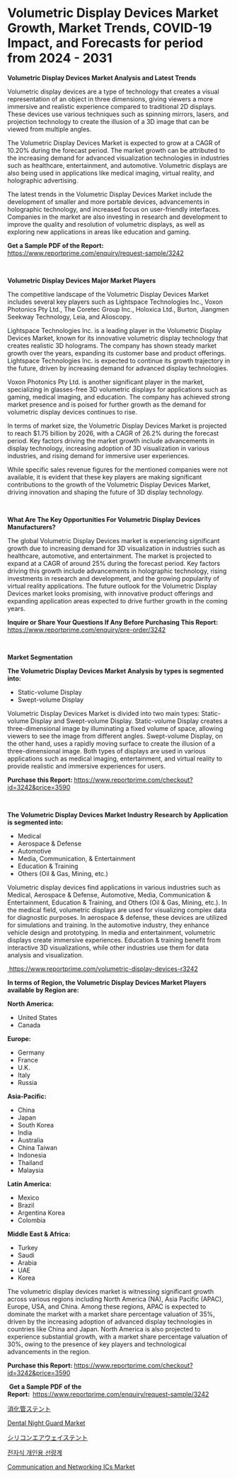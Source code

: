 <p><h1>Volumetric Display Devices Market Growth, Market Trends, COVID-19 Impact, and Forecasts for period from 2024 - 2031</h1></p><p><strong>Volumetric Display Devices Market Analysis and Latest Trends</strong></p>
<p><p>Volumetric display devices are a type of technology that creates a visual representation of an object in three dimensions, giving viewers a more immersive and realistic experience compared to traditional 2D displays. These devices use various techniques such as spinning mirrors, lasers, and projection technology to create the illusion of a 3D image that can be viewed from multiple angles.</p><p>The Volumetric Display Devices Market is expected to grow at a CAGR of 10.20% during the forecast period. The market growth can be attributed to the increasing demand for advanced visualization technologies in industries such as healthcare, entertainment, and automotive. Volumetric displays are also being used in applications like medical imaging, virtual reality, and holographic advertising.</p><p>The latest trends in the Volumetric Display Devices Market include the development of smaller and more portable devices, advancements in holographic technology, and increased focus on user-friendly interfaces. Companies in the market are also investing in research and development to improve the quality and resolution of volumetric displays, as well as exploring new applications in areas like education and gaming.</p></p>
<p><strong>Get a Sample PDF of the Report:&nbsp;</strong> <a href="https://www.reportprime.com/enquiry/request-sample/3242">https://www.reportprime.com/enquiry/request-sample/3242</a></p>
<p>&nbsp;</p>
<p><strong>Volumetric Display Devices Major Market Players</strong></p>
<p><p>The competitive landscape of the Volumetric Display Devices Market includes several key players such as Lightspace Technologies Inc., Voxon Photonics Pty Ltd., The Coretec Group Inc., Holoxica Ltd., Burton, Jiangmen Seekway Technology, Leia, and Alioscopy.</p><p>Lightspace Technologies Inc. is a leading player in the Volumetric Display Devices Market, known for its innovative volumetric display technology that creates realistic 3D holograms. The company has shown steady market growth over the years, expanding its customer base and product offerings. Lightspace Technologies Inc. is expected to continue its growth trajectory in the future, driven by increasing demand for advanced display technologies.</p><p>Voxon Photonics Pty Ltd. is another significant player in the market, specializing in glasses-free 3D volumetric displays for applications such as gaming, medical imaging, and education. The company has achieved strong market presence and is poised for further growth as the demand for volumetric display devices continues to rise.</p><p>In terms of market size, the Volumetric Display Devices Market is projected to reach $1.75 billion by 2026, with a CAGR of 26.2% during the forecast period. Key factors driving the market growth include advancements in display technology, increasing adoption of 3D visualization in various industries, and rising demand for immersive user experiences.</p><p>While specific sales revenue figures for the mentioned companies were not available, it is evident that these key players are making significant contributions to the growth of the Volumetric Display Devices Market, driving innovation and shaping the future of 3D display technology.</p></p>
<p>&nbsp;</p>
<p><strong>What Are The Key Opportunities For Volumetric Display Devices Manufacturers?</strong></p>
<p><p>The global Volumetric Display Devices market is experiencing significant growth due to increasing demand for 3D visualization in industries such as healthcare, automotive, and entertainment. The market is projected to expand at a CAGR of around 25% during the forecast period. Key factors driving this growth include advancements in holographic technology, rising investments in research and development, and the growing popularity of virtual reality applications. The future outlook for the Volumetric Display Devices market looks promising, with innovative product offerings and expanding application areas expected to drive further growth in the coming years.</p></p>
<p><strong>Inquire or Share Your Questions If Any Before Purchasing This Report:</strong> <a href="https://www.reportprime.com/enquiry/pre-order/3242">https://www.reportprime.com/enquiry/pre-order/3242</a></p>
<p>&nbsp;</p>
<p><strong>Market Segmentation</strong></p>
<p><strong>The Volumetric Display Devices Market Analysis by types is segmented into:</strong></p>
<p><ul><li>Static-volume Display</li><li>Swept-volume Display</li></ul></p>
<p><p>Volumetric Display Devices Market is divided into two main types: Static-volume Display and Swept-volume Display. Static-volume Display creates a three-dimensional image by illuminating a fixed volume of space, allowing viewers to see the image from different angles. Swept-volume Display, on the other hand, uses a rapidly moving surface to create the illusion of a three-dimensional image. Both types of displays are used in various applications such as medical imaging, entertainment, and virtual reality to provide realistic and immersive experiences for users.</p></p>
<p><strong>Purchase this Report:&nbsp;</strong><a href="https://www.reportprime.com/checkout?id=3242&price=3590">https://www.reportprime.com/checkout?id=3242&price=3590</a></p>
<p>&nbsp;</p>
<p><strong>The Volumetric Display Devices Market Industry Research by Application is segmented into:</strong></p>
<p><ul><li>Medical</li><li>Aerospace & Defense</li><li>Automotive</li><li>Media, Communication, & Entertainment</li><li>Education & Training</li><li>Others (Oil & Gas, Mining, etc.)</li></ul></p>
<p><p>Volumetric display devices find applications in various industries such as Medical, Aerospace & Defense, Automotive, Media, Communication & Entertainment, Education & Training, and Others (Oil & Gas, Mining, etc.). In the medical field, volumetric displays are used for visualizing complex data for diagnostic purposes. In aerospace & defense, these devices are utilized for simulations and training. In the automotive industry, they enhance vehicle design and prototyping. In media and entertainment, volumetric displays create immersive experiences. Education & training benefit from interactive 3D visualizations, while other industries use them for data analysis and visualization.</p></p>
<p><a href="https://www.reportprime.com/volumetric-display-devices-r3242">&nbsp;https://www.reportprime.com/volumetric-display-devices-r3242</a></p>
<p><strong>In terms of Region, the Volumetric Display Devices Market Players available by Region are:</strong></p>
<p>
    <p> <strong> North America: </strong>
        <ul>
            <li>United States</li>
            <li>Canada</li>
        </ul>
        </p> 
    <p> <strong> Europe: </strong>
        <ul>
            <li>Germany</li>
            <li>France</li>
            <li>U.K.</li>
            <li>Italy</li>
            <li>Russia</li>
        </ul>
        </p> 
    <p> <strong> Asia-Pacific: </strong>
        <ul>
            <li>China</li>
            <li>Japan</li>
            <li>South Korea</li>
            <li>India</li>
            <li>Australia</li>
            <li>China Taiwan</li>
            <li>Indonesia</li>
            <li>Thailand</li>
            <li>Malaysia</li>
        </ul>
        </p> 
    <p> <strong> Latin America: </strong>
        <ul>
            <li>Mexico</li>
            <li>Brazil</li>
            <li>Argentina Korea</li>
            <li>Colombia</li>
        </ul>
        </p> 
    <p> <strong> Middle East & Africa: </strong>
        <ul>
            <li>Turkey</li>
            <li>Saudi</li>
            <li>Arabia</li>
            <li>UAE</li>
            <li>Korea</li>
        </ul>
    </p>
    </p>
<p><p>The volumetric display devices market is witnessing significant growth across various regions including North America (NA), Asia Pacific (APAC), Europe, USA, and China. Among these regions, APAC is expected to dominate the market with a market share percentage valuation of 35%, driven by the increasing adoption of advanced display technologies in countries like China and Japan. North America is also projected to experience substantial growth, with a market share percentage valuation of 30%, owing to the presence of key players and technological advancements in the region.</p></p>
<p><strong>Purchase this Report: </strong><a href="https://www.reportprime.com/checkout?id=3242&price=3590">https://www.reportprime.com/checkout?id=3242&price=3590</a></p>
<p>&nbsp;<strong>Get a Sample PDF of the Report:&nbsp;&nbsp;</strong><a href="https://www.reportprime.com/enquiry/request-sample/3242">https://www.reportprime.com/enquiry/request-sample/3242</a></p>
<p><strong></strong></p>
<p><p><a href="https://github.com/tubbs463/Market-Research-Report-List-2/blob/main/425647731210.md">消化管ステント</a></p><p><a href="https://issuu.com/reportprime-2/docs/dental-night-guard-market-size-2030.pptx">Dental Night Guard Market</a></p><p><a href="https://github.com/LeoraEber/Market-Research-Report-List-1/blob/main/615031831211.md">シリコンエアウェイステント</a></p><p><a href="https://github.com/muchswr/Market-Research-Report-List-1/blob/main/989749637212.md">전자식 개인용 선량계</a></p><p><a href="https://github.com/MaraKoelpin2023/Market-Research-Report-List-1/blob/main/communication-and-networking-ics-market.md">Communication and Networking ICs Market</a></p></p>